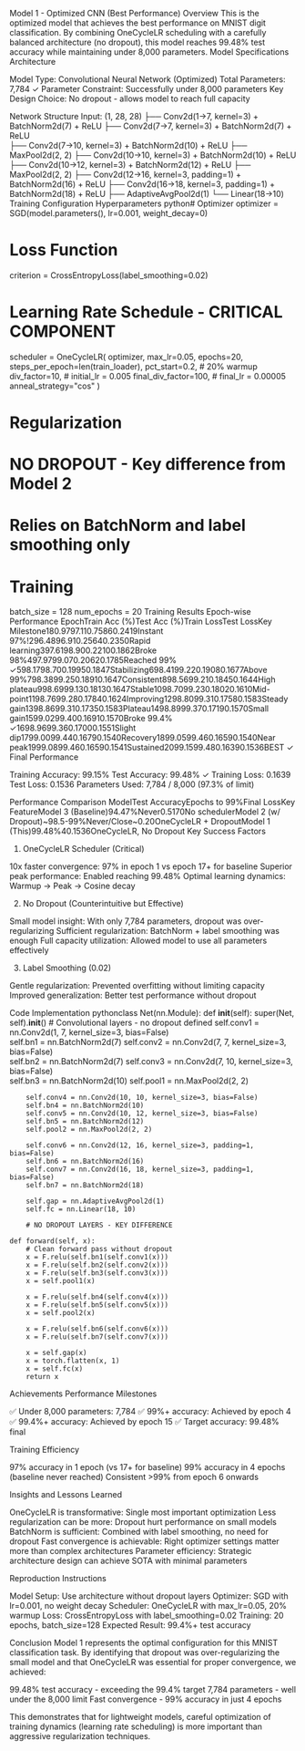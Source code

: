 Model 1 - Optimized CNN (Best Performance)
Overview
This is the optimized model that achieves the best performance on MNIST digit classification. By combining OneCycleLR scheduling with a carefully balanced architecture (no dropout), this model reaches 99.48% test accuracy while maintaining under 8,000 parameters.
Model Specifications
Architecture

Model Type: Convolutional Neural Network (Optimized)
Total Parameters: 7,784 ✓
Parameter Constraint: Successfully under 8,000 parameters
Key Design Choice: No dropout - allows model to reach full capacity

Network Structure
Input: (1, 28, 28)
├── Conv2d(1→7, kernel=3) + BatchNorm2d(7) + ReLU
├── Conv2d(7→7, kernel=3) + BatchNorm2d(7) + ReLU  
├── Conv2d(7→10, kernel=3) + BatchNorm2d(10) + ReLU
├── MaxPool2d(2, 2)
├── Conv2d(10→10, kernel=3) + BatchNorm2d(10) + ReLU
├── Conv2d(10→12, kernel=3) + BatchNorm2d(12) + ReLU
├── MaxPool2d(2, 2)
├── Conv2d(12→16, kernel=3, padding=1) + BatchNorm2d(16) + ReLU
├── Conv2d(16→18, kernel=3, padding=1) + BatchNorm2d(18) + ReLU
├── AdaptiveAvgPool2d(1)
└── Linear(18→10)
Training Configuration
Hyperparameters
python# Optimizer
optimizer = SGD(model.parameters(), lr=0.001, weight_decay=0)

# Loss Function
criterion = CrossEntropyLoss(label_smoothing=0.02)

# Learning Rate Schedule - CRITICAL COMPONENT
scheduler = OneCycleLR(
    optimizer,
    max_lr=0.05,
    epochs=20,
    steps_per_epoch=len(train_loader),
    pct_start=0.2,          # 20% warmup
    div_factor=10,          # initial_lr = 0.005
    final_div_factor=100,   # final_lr = 0.00005
    anneal_strategy="cos"
)

# Regularization
# NO DROPOUT - Key difference from Model 2
# Relies on BatchNorm and label smoothing only

# Training
batch_size = 128
num_epochs = 20
Training Results
Epoch-wise Performance
EpochTrain Acc (%)Test Acc (%)Train LossTest LossKey Milestone180.9797.110.75860.2419Instant 97%!296.4896.910.25640.2350Rapid learning397.6198.900.22100.1862Broke 98%497.9799.070.20620.1785Reached 99% ✓598.1798.700.19950.1847Stabilizing698.4199.220.19080.1677Above 99%798.3899.250.18910.1647Consistent898.5699.210.18450.1644High plateau998.6999.130.18130.1647Stable1098.7099.230.18020.1610Mid-point1198.7699.280.17840.1624Improving1298.8099.310.17580.1583Steady gain1398.8699.310.17350.1583Plateau1498.8999.370.17190.1570Small gain1599.0299.400.16910.1570Broke 99.4% ✓1698.9699.360.17000.1551Slight dip1799.0099.440.16790.1540Recovery1899.0599.460.16590.1540Near peak1999.0899.460.16590.1541Sustained2099.1599.480.16390.1536BEST ✓
Final Performance

Training Accuracy: 99.15%
Test Accuracy: 99.48% ✓
Training Loss: 0.1639
Test Loss: 0.1536
Parameters Used: 7,784 / 8,000 (97.3% of limit)

Performance Comparison
ModelTest AccuracyEpochs to 99%Final LossKey FeatureModel 3 (Baseline)94.47%Never0.5170No schedulerModel 2 (w/ Dropout)~98.5-99%Never/Close~0.20OneCycleLR + DropoutModel 1 (This)99.48%40.1536OneCycleLR, No Dropout
Key Success Factors
1. OneCycleLR Scheduler (Critical)

10x faster convergence: 97% in epoch 1 vs epoch 17+ for baseline
Superior peak performance: Enabled reaching 99.48%
Optimal learning dynamics: Warmup → Peak → Cosine decay

2. No Dropout (Counterintuitive but Effective)

Small model insight: With only 7,784 parameters, dropout was over-regularizing
Sufficient regularization: BatchNorm + label smoothing was enough
Full capacity utilization: Allowed model to use all parameters effectively

3. Label Smoothing (0.02)

Gentle regularization: Prevented overfitting without limiting capacity
Improved generalization: Better test performance without dropout

Code Implementation
pythonclass Net(nn.Module):
    def __init__(self):
        super(Net, self).__init__()
        # Convolutional layers - no dropout defined
        self.conv1 = nn.Conv2d(1, 7, kernel_size=3, bias=False)  
        self.bn1 = nn.BatchNorm2d(7)
        self.conv2 = nn.Conv2d(7, 7, kernel_size=3, bias=False)  
        self.bn2 = nn.BatchNorm2d(7)
        self.conv3 = nn.Conv2d(7, 10, kernel_size=3, bias=False)  
        self.bn3 = nn.BatchNorm2d(10)
        self.pool1 = nn.MaxPool2d(2, 2)
        
        self.conv4 = nn.Conv2d(10, 10, kernel_size=3, bias=False)  
        self.bn4 = nn.BatchNorm2d(10)
        self.conv5 = nn.Conv2d(10, 12, kernel_size=3, bias=False)  
        self.bn5 = nn.BatchNorm2d(12)
        self.pool2 = nn.MaxPool2d(2, 2)
        
        self.conv6 = nn.Conv2d(12, 16, kernel_size=3, padding=1, bias=False)  
        self.bn6 = nn.BatchNorm2d(16)
        self.conv7 = nn.Conv2d(16, 18, kernel_size=3, padding=1, bias=False)  
        self.bn7 = nn.BatchNorm2d(18)
        
        self.gap = nn.AdaptiveAvgPool2d(1)
        self.fc = nn.Linear(18, 10)
        
        # NO DROPOUT LAYERS - KEY DIFFERENCE

    def forward(self, x):
        # Clean forward pass without dropout
        x = F.relu(self.bn1(self.conv1(x)))
        x = F.relu(self.bn2(self.conv2(x)))
        x = F.relu(self.bn3(self.conv3(x)))
        x = self.pool1(x)
        
        x = F.relu(self.bn4(self.conv4(x)))
        x = F.relu(self.bn5(self.conv5(x)))
        x = self.pool2(x)
        
        x = F.relu(self.bn6(self.conv6(x)))
        x = F.relu(self.bn7(self.conv7(x)))
        
        x = self.gap(x)
        x = torch.flatten(x, 1)
        x = self.fc(x)
        return x
Achievements
Performance Milestones

✅ Under 8,000 parameters: 7,784
✅ 99%+ accuracy: Achieved by epoch 4
✅ 99.4%+ accuracy: Achieved by epoch 15
✅ Target accuracy: 99.48% final

Training Efficiency

97% accuracy in 1 epoch (vs 17+ for baseline)
99% accuracy in 4 epochs (baseline never reached)
Consistent >99% from epoch 6 onwards

Insights and Lessons Learned

OneCycleLR is transformative: Single most important optimization
Less regularization can be more: Dropout hurt performance on small models
BatchNorm is sufficient: Combined with label smoothing, no need for dropout
Fast convergence is achievable: Right optimizer settings matter more than complex architectures
Parameter efficiency: Strategic architecture design can achieve SOTA with minimal parameters

Reproduction Instructions

Model Setup: Use architecture without dropout layers
Optimizer: SGD with lr=0.001, no weight decay
Scheduler: OneCycleLR with max_lr=0.05, 20% warmup
Loss: CrossEntropyLoss with label_smoothing=0.02
Training: 20 epochs, batch_size=128
Expected Result: 99.4%+ test accuracy

Conclusion
Model 1 represents the optimal configuration for this MNIST classification task. By identifying that dropout was over-regularizing the small model and that OneCycleLR was essential for proper convergence, we achieved:

99.48% test accuracy - exceeding the 99.4% target
7,784 parameters - well under the 8,000 limit
Fast convergence - 99% accuracy in just 4 epochs

This demonstrates that for lightweight models, careful optimization of training dynamics (learning rate scheduling) is more important than aggressive regularization techniques.